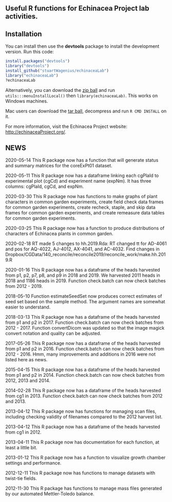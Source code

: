 ## Useful R functions for Echinacea Project lab activities.

## Installation

You can install then use the **devtools** package to install the development version. Run this code:

```r
install.packages("devtools")
library("devtools")
install_github("stuartWagenius/echinaceaLab")
library("echinaceaLab")
?echinaceaLab
```
Alternatively, you can download the [zip ball](https://github.com/stuartWagenius/echinaceaLab/zipball/master) and run `utils:::menuInstallLocal()` then `library(echinaceaLab)`. This works on Windows machines.

Mac users can download the [tar ball](https://github.com/stuartWagenius/echinaceaLab/tarball/master), decompress and run `R CMD INSTALL` on it.



For more information, visit the Echinacea Project website: http://echinaceaProject.org/.

## NEWS

2020-05-14
This R package now has a function that will generate status and summary matrices for the coreExPt01 dataset. 

2020-05-11
This R package now has a dataframe linking each cgPlaId to experimental plot (cgCd) and experiment name (expNm). It has three columns: cgPlaId, cgCd, and expNm.

2020-03-30
This R package now has functions to make graphs of plant characters in common garden experiments, create field check data frames for common garden experiments, create recheck, staple, and skip data frames for common garden experiments, and create remeasure data tables for common garden experiments. 

2020-03-25
This R package now has a function to produce distributions of characters of Echinacea plants in common garden.

2020-02-18
RT made 5 changes to hh.2019.Rda: RT changed tt for AD-4061 and pos for AQ-4022, AJ-4012, AX-4041, and AC-4032. Find changes in Dropbox/CGData/140_reconcile/reconcile2019/reconcile_work/make.hh.2019.R

2020-01-16
This R package now has a dataframe of the heads harvested from p1, p2, p7, p8, and p9 in 2018 and 2019. We harvested 2011 heads in 2018 and 1186 heads in 2019. Function check.batch can now check batches from 2012 - 2019.

2018-05-10
Function estimateSeedSet now produces correct estimates of seed set based on the sample method. The argument names are somewhat easier to understand.

2018-03-13
This R package now has a dataframe of the heads harvested from p1 and p2 in 2017. Function check.batch can now check batches from 2012 - 2017. Function convertDicom was updated so that the image magick convert notation and quality can be adjusted.

2017-05-26
This R package now has a dataframe of the heads harvested from p1 and p2 in 2016. Function check.batch can now check batches from 2012 - 2016. Hmm, many improvements and additions in 2016 were not listed here as news.

2015-04-15
This R package now has a dataframe of the heads harvested from p1 and p2 in 2014. Function check.batch can now check batches from 2012, 2013 and 2014.

2014-02-28
This R package now has a dataframe of the heads harvested from cg1 in 2013. Function check.batch can now check batches from 2012 and 2013.

2013-04-12
This R package now has functions for managing scan files, including checking validity of filenames compared to the 2012 harvest list.

2013-04-12
This R package now has a dataframe of the heads harvested from cg1 in 2012.

2013-04-11
This R package now has documentation for each function, at least a little bit.

2013-01-12
This R package now has a function to visualize growth chamber settings and performance. 

2012-12-11
This R package now has functions to manage datasets with twist-tie fields. 

2012-11-30
This R package has functions to manage mass files generated by our automated Mettler-Toledo balance. 


